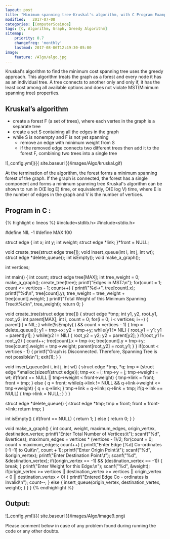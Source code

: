 ```yaml
---
layout: post
title: "Minimum spanning tree-Kruskal's algorithm, with C Program Example"
modified:   2017-07-08
categories: [ComputerSceince]
tags: [C, Algorithm, Graph, Greedy Algorithm]
sitemap:
    priority: 0.7
    changefreq: 'monthly'
    lastmod: 2017-08-06T12:49:30-05:00
image:
    feature: /Algo/algo.jpg
---
```

Kruskal's algorithm to find the minimum cost spanning tree uses the greedy approach. This algorithm treats the graph as a forest and every node it has as an individual tree. A tree connects to another only and only if, it has the least cost among all available options and does not violate MST(Minimum spanning tree) properties.
## Kruskal’s algorithm

- create a forest F (a set of trees), where each vertex in the graph is a separate tree
- create a set S containing all the edges in the graph
- while S is nonempty and F is not yet spanning
    - remove an edge with minimum weight from S
    - if the removed edge connects two different trees then add it to the forest F, combining two trees into a single tree

![_config.yml]({{ site.baseurl }}/images/Algo/kruskal.gif)


At the termination of the algorithm, the forest forms a minimum spanning forest of the graph. If the graph is connected, the forest has a single component and forms a minimum spanning tree
Kruskal's algorithm can be shown to run in O(E log E) time, or equivalently, O(E log V) time, where E is the number of edges in the graph and V is the number of vertices.

## Program in C :

{% highlight c lineos %}
#include<stdlib.h>
#include<stdio.h>
 
#define NIL -1
#define MAX 100
 
struct edge
{
      int x;
      int y;
      int weight;
      struct edge *link;
}*front = NULL;
 
void create_tree(struct edge tree[]);
void insert_queue(int i, int j, int wt);
struct edge *delete_queue();
int isEmpty();
void make_a_graph();
 
int vertices;
 
int main()
{
      int count;
      struct edge tree[MAX];
      int tree_weight = 0;
      make_a_graph();
      create_tree(tree);
      printf("Edges in MST:\n");
      for(count = 1; count <= vertices - 1; count++)
      {
            printf("%d->", tree[count].x);
            printf("%d\n", tree[count].y);
            tree_weight = tree_weight + tree[count].weight;
      }
      printf("Total Weight of this Minimum Spanning Tree:\t%d\n", tree_weight);
      return 0;
}
 
void create_tree(struct edge tree[])
{
      struct edge *tmp;
      int y1, y2, root_y1, root_y2;
      int parent[MAX];
      int i, count = 0;
      for(i = 0; i < vertices; i++)
      {
            parent[i] = NIL;
      }
      while(!isEmpty( ) && count < vertices - 1) 
      {
            tmp = delete_queue();
            y1 = tmp->x;
            y2 = tmp->y; 
            while(y1 != NIL)
            {
                  root_y1 = y1;
                  y1 = parent[y1];
            }
            while(y2 != NIL)
            {
                  root_y2 = y2;
                  y2 = parent[y2];
            }
            if(root_y1 != root_y2)
            {
                  count++;
                  tree[count].x = tmp->x;
                  tree[count].y = tmp->y;
                  tree[count].weight = tmp->weight;
                  parent[root_y2] = root_y1;
            }
      }
      if(count < vertices - 1)
      {
            printf("Graph is Disconnected. Therefore, Spanning Tree is not possible\n");
            exit(1);
      }
}
 
void insert_queue(int i, int j, int wt)
{
      struct edge *tmp, *q;
      tmp = (struct edge *)malloc(sizeof(struct edge));
      tmp->x = i;
      tmp->y = j;
      tmp->weight = wt;
      if(front == NULL || tmp->weight < front->weight)
      {
            tmp->link = front;
            front = tmp;
      }
      else
      {
            q = front;
            while(q->link != NULL && q->link->weight <= tmp->weight)
            {
                  q = q->link;
            }
            tmp->link = q->link;
            q->link = tmp;
            if(q->link == NULL) 
            {
                  tmp->link = NULL;
            }
      }
}
 
struct edge *delete_queue()
{
      struct edge *tmp;
      tmp = front;
      front = front->link;
      return tmp;
}
 
int isEmpty()
{
      if(front == NULL)
      {
            return 1;
      }
      else
      {
            return 0;
      }
}
 
void make_a_graph()
{
      int count, weight, maximum_edges, origin_vertex, destination_vertex;
      printf("Enter Total Number of Vertices:\t");
      scanf("%d", &vertices);
      maximum_edges = vertices * (vertices - 1)/2;
      for(count = 0; count < maximum_edges; count++)
      {
            printf("Enter Edge [%d] Co-ordinates [-1 -1] to Quit\n", count + 1);
            printf("Enter Origin Point:\t"); 
            scanf("%d", &origin_vertex);
            printf("Enter Destination Point:\t");
            scanf("%d", &destination_vertex);
            if((origin_vertex == -1) && (destination_vertex == -1))
            {
                  break;
            }
            printf("Enter Weight for this Edge:\n");
            scanf("%d", &weight);
            if(origin_vertex >= vertices || destination_vertex >= vertices || origin_vertex < 0 || destination_vertex < 0)
            {
                  printf("Entered Edge Co - ordinates is Invalid\n");
                  count--;
            }
            else
            {
                  insert_queue(origin_vertex, destination_vertex, weight);
            }
      }
}
{% endhighlight %}


## Output:


![_config.yml]({{ site.baseurl }}/images/Algo/image9.png)



Please comment below in case of any problem found during running the code or any other doubts.

